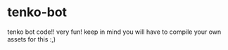# tenko-bot
tenko bot code!! very fun! keep in mind you will have to compile your own assets for this :,)

